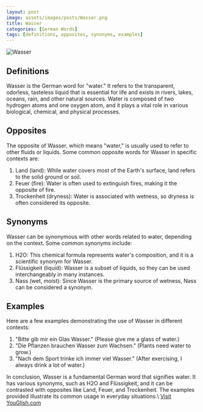 ```yaml
---
layout: post
image: assets/images/posts/Wasser.png
title: Wasser
categories: [German Words]
tags: [definitions, opposites, synonyms, examples]
---
```


![Wasser](https://images.unsplash.com/photo-1519718221155-fdcc8fb6dacd)

## Definitions

Wasser is the German word for "water." It refers to the transparent, odorless, tasteless liquid that is essential for life and exists in rivers, lakes, oceans, rain, and other natural sources. Water is composed of two hydrogen atoms and one oxygen atom, and it plays a vital role in various biological, chemical, and physical processes.

## Opposites

The opposite of Wasser, which means "water," is usually used to refer to other fluids or liquids. Some common opposite words for Wasser in specific contexts are:

1. Land (land): While water covers most of the Earth's surface, land refers to the solid ground or soil.
2. Feuer (fire): Water is often used to extinguish fires, making it the opposite of fire.
3. Trockenheit (dryness): Water is associated with wetness, so dryness is often considered its opposite.

## Synonyms

Wasser can be synonymous with other words related to water, depending on the context. Some common synonyms include:

1. H2O: This chemical formula represents water's composition, and it is a scientific synonym for Wasser.
2. Flüssigkeit (liquid): Wasser is a subset of liquids, so they can be used interchangeably in many instances.
3. Nass (wet, moist): Since Wasser is the primary source of wetness, Nass can be considered a synonym.

## Examples

Here are a few examples demonstrating the use of Wasser in different contexts:

1. "Bitte gib mir ein Glas Wasser." (Please give me a glass of water.)
2. "Die Pflanzen brauchen Wasser zum Wachsen." (Plants need water to grow.)
3. "Nach dem Sport trinke ich immer viel Wasser." (After exercising, I always drink a lot of water.)

In conclusion, Wasser is a fundamental German word that signifies water. It has various synonyms, such as H2O and Flüssigkeit, and it can be contrasted with opposites like Land, Feuer, and Trockenheit. The examples provided illustrate its common usage in everyday situations.\ <a id="yg-widget-0" class="youglish-widget" data-query="Wasser" data-lang="german" data-components="8412" data-auto-start="0" data-bkg-color="theme_light" data-title="How%20to%20pronounce%20Wasser%20in%20German"  rel="nofollow" href="https://youglish.com">Visit YouGlish.com</a><script async src="https://youglish.com/public/emb/widget.js" charset="utf-8"></script>